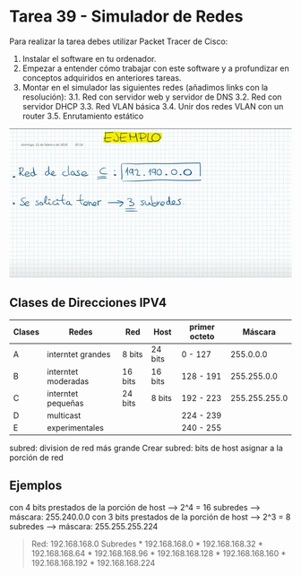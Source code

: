# Tarea 39 - Simulador de Redes



Para realizar la tarea debes utilizar Packet Tracer de Cisco:
1. Instalar el software en tu ordenador.
2. Empezar a entender cómo trabajar con este software y a profundizar en conceptos adquiridos en
anteriores tareas.
3. Montar en el simulador las siguientes redes (añadimos links con la resolución):
    3.1. Red con servidor web y servidor de DNS
    3.2. Red con servidor DHCP
    3.3. Red VLAN básica
    3.4. Unir dos redes VLAN con un router
    3.5. Enrutamiento estático

[![Watch the video](ejercicio.jpg)](https://www.youtube.com/watch?v=lEKR7WtKzDA)


## Clases de Direcciones IPV4

<div align="center">

| Clases | Redes            | Red     | Host    | primer octeto | Máscara      | 
| ----| ------------------- |---------|---------|---------------|--------------|
| A   | interntet grandes   | 8 bits  | 24 bits | 0 - 127       |255.0.0.0     |
| B   | interntet moderadas | 16 bits | 16 bits | 128 - 191     |255.255.0.0   |
| C   | interntet pequeñas  | 24 bits | 8 bits  | 192 - 223     |255.255.255.0 |
| D   | multicast           |         |         | 224 - 239     |              |
| E   | experimentales      |         |         | 240 - 255     |              |

</div>

subred: division de red más grande
Crear subred: bits de host asignar a la porción de red

## Ejemplos

con 4 bits prestados de la porción de host --> 2^4 = 16 subredes --> máscara: 255.240.0.0
con 3 bits prestados de la porción de host --> 2^3 = 8 subredes --> máscara: 255.255.255.224
>Red: 192.168.168.0
Subredes
    * 192.168.168.0
    * 192.168.168.32
    * 192.168.168.64
    * 192.168.168.96
    * 192.168.168.128
    * 192.168.168.160
    * 192.168.168.192
    * 192.168.168.224
